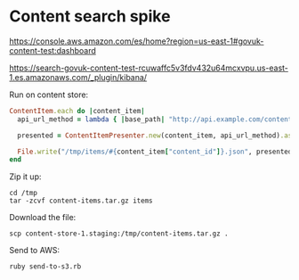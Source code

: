# Content search spike

https://console.aws.amazon.com/es/home?region=us-east-1#govuk-content-test:dashboard

https://search-govuk-content-test-rcuwaffc5v3fdv432u64mcxvpu.us-east-1.es.amazonaws.com/_plugin/kibana/

Run on content store:

```ruby
ContentItem.each do |content_item|
  api_url_method = lambda { |base_path| "http://api.example.com/content/#{base_path}" }

  presented = ContentItemPresenter.new(content_item, api_url_method).as_json

  File.write("/tmp/items/#{content_item["content_id"]}.json", presented.to_json)
end
```

Zip it up:

```
cd /tmp
tar -zcvf content-items.tar.gz items
```

Download the file:

```
scp content-store-1.staging:/tmp/content-items.tar.gz .
```

Send to AWS:

```
ruby send-to-s3.rb
```
